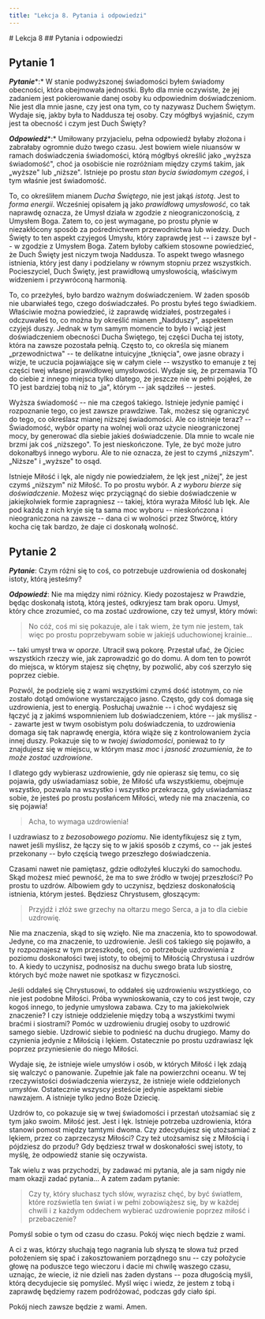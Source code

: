```yaml
---
title: "Lekcja 8. Pytania i odpowiedzi"
---
```


<div markdown="1" class="chHead">
# Lekcja 8
## Pytania i odpowiedzi
</div>

## Pytanie 1

***Pytanie****:* W stanie podwyższonej świadomości byłem świadomy obecności, która obejmowała jednostki. Było dla mnie oczywiste, że jej zadaniem jest pokierowanie danej osoby ku odpowiednim doświadczeniom. Nie jest dla mnie jasne, czy jest ona tym, co ty nazywasz Duchem Świętym. Wydaje się, jakby była to Naddusza tej osoby. Czy mógłbyś wyjaśnić, czym jest ta obecność i czym jest Duch Święty?

***Odpowiedź****:* Umiłowany przyjacielu, pełna odpowiedź byłaby złożona i zabrałaby ogromnie dużo twego czasu. Jest bowiem wiele niuansów w ramach doświadczenia świadomości, którą mógłbyś określić jako „wyższa świadomość", choć ja osobiście nie rozróżniam między czymś takim, jak „wyższe" lub „niższe". Istnieje po prostu *stan bycia świadomym czegoś*, i tym właśnie jest świadomość.

To, co określiłem mianem *Ducha Świętego*, nie jest jakąś *istotą*. Jest to *forma energii*. Wcześniej opisałem ją jako *prawidłową umysłowość*, co tak naprawdę oznacza, że Umysł działa w zgodzie z nieograniczonością, z Umysłem Boga. Zatem to, co jest wymagane, po prostu płynie w niezakłócony sposób za pośrednictwem przewodnictwa lub wiedzy. Duch Święty to ten aspekt czyjegoś Umysłu, który zaprawdę jest -- i zawsze był -- w zgodzie z Umysłem Boga. Zatem byłoby całkiem stosowne powiedzieć, że Duch Święty jest niczym twoja Naddusza. To aspekt twego własnego istnienia, który jest dany i podzielany w równym stopniu przez wszystkich. Pocieszyciel, Duch Święty, jest prawidłową umysłowością, właściwym widzeniem i przywróconą harmonią.

To, co przeżyłeś, było bardzo ważnym doświadczeniem. W żaden sposób nie ubarwiałeś tego, czego doświadczałeś. Po prostu byłeś tego świadkiem. Właściwie można powiedzieć, iż zaprawdę widziałeś, postrzegałeś i odczuwałeś to, co można by określić mianem „Nadduszy", aspektem czyjejś duszy. Jednak w tym samym momencie to było i wciąż jest doświadczeniem obecności Ducha Świętego, tej części Ducha tej istoty, która na zawsze pozostała pełnią. Często to, co określa się mianem „przewodnictwa" -- te delikatne intuicyjne „tknięcia", owe jasne obrazy i wizje, te uczucia pojawiające się w całym ciele -- wszystko to emanuje z tej części twej własnej prawidłowej umysłowości. Wydaje się, że przemawia TO do ciebie z innego miejsca tylko dlatego, że jeszcze nie w pełni pojąłeś, że TO jest bardziej tobą niż to „ja", którym -- jak sądziłeś -- jesteś.

Wyższa świadomość -- nie ma czegoś takiego. Istnieje jedynie pamięć i rozpoznanie tego, co jest zawsze prawdziwe. Tak, możesz się ograniczyć do tego, co określasz mianej niższej świadomości. Ale co istnieje teraz? -- Świadomość, wybór oparty na wolnej woli oraz użycie nieograniczonej mocy, by generować dla siebie jakieś doświadczenie. Dla mnie to wcale nie brzmi jak coś „niższego". To jest nieskończone. Tyle, że być może jutro dokonałbyś innego wyboru. Ale to nie oznacza, że jest to czymś „niższym". „Niższe" i „wyższe" to osąd.

Istnieje Miłość i lęk, ale nigdy nie powiedziałem, że lęk jest „niżej", że jest czymś „niższym" niż Miłość. To po prostu wybór. A *z wyboru bierze się doświadczenie*. Możesz więc przyciągnąć do siebie doświadczenie w jakiejkolwiek formie zapragniesz -- takiej, która wyraża Miłość lub lęk. Ale pod każdą z nich kryje się ta sama moc wyboru -- nieskończona i nieograniczona na zawsze -- dana ci w wolności przez Stwórcę, który kocha cię tak bardzo, że daje ci doskonałą wolność.

## Pytanie 2

***Pytanie***: Czym różni się to coś, co potrzebuje uzdrowienia od doskonałej istoty, którą jesteśmy?

***Odpowiedź***: Nie ma między nimi różnicy. Kiedy pozostajesz w Prawdzie, będąc doskonałą istotą, którą jesteś, odkryjesz tam brak oporu. Umysł, który chce zrozumieć, co ma zostać uzdrowione, czy też umysł, który mówi:

> No cóż, coś mi się pokazuje, ale i tak wiem, że tym nie jestem, tak więc po prostu poprzebywam sobie w jakiejś uduchowionej krainie&hellip;

-- taki  umysł trwa w *oporze*. Utracił swą pokorę. Przestał ufać, że Ojciec wszystkich rzeczy wie, jak zaprowadzić go do domu. A dom ten to powrót do miejsca, w którym stajesz się chętny, by pozwolić, aby coś szerzyło się poprzez ciebie.

Pozwól, że podzielę się z wami wszystkimi czymś dość istotnym, co nie zostało dotąd omówione wystarczająco jasno. Często, gdy coś domaga się uzdrowienia, jest to energią. Posłuchaj uważnie -- i choć wydajesz się łączyć ją z jakimś wspomnieniem lub doświadczeniem, które -- jak myślisz -- zawarte jest w twym osobistym polu doświadczenia, to uzdrowienia domaga się tak naprawdę energia, która wiąże się z kontrolowaniem życia innej duszy. Pokazuje się to w *twojej świadomości*, ponieważ to *ty* znajdujesz się w miejscu, w którym masz *moc* i *jasność zrozumienia*, że *to może zostać uzdrowione*.

I dlatego gdy wybierasz uzdrowienie, gdy nie opierasz się temu, co się pojawia, gdy uświadamiasz sobie, że Miłość ufa wszystkiemu, obejmuje wszystko, pozwala na wszystko i wszystko przekracza, gdy uświadamiasz sobie, że jesteś po prostu posłańcem Miłości, wtedy nie ma znaczenia, co się pojawia!

> Acha, to wymaga uzdrowienia!

I uzdrawiasz to z *bezosobowego poziomu*. Nie identyfikujesz się z tym, nawet jeśli myślisz, że łączy się to w jakiś sposób z czymś, co -- jak jesteś przekonany -- było częścią twego przeszłego doświadczenia.

Czasami nawet nie pamiętasz, gdzie odłożyłeś kluczyki do samochodu. Skąd możesz mieć pewność, że ma to swe źródło w twojej przeszłości? Po prostu to uzdrów. Albowiem gdy to uczynisz, będziesz doskonałością istnienia, którym jesteś. Będziesz Chrystusem, głoszącym:

> Przyjdź i złóż swe grzechy na ołtarzu mego Serca, a ja to dla ciebie uzdrowię.

Nie ma znaczenia, skąd to się wzięło. Nie ma znaczenia, kto to spowodował. Jedyne, co ma znaczenie, to uzdrowienie. Jeśli coś takiego się pojawiło, a ty rozpoznajesz w tym przeszkodę, coś, co potrzebuje uzdrowienia z poziomu doskonałości twej istoty, to obejmij to Miłością Chrystusa i uzdrów to. A kiedy to uczynisz, podnosisz na duchu swego brata lub siostrę, których być może nawet nie spotkasz w fizyczności.

Jeśli oddałeś się Chrystusowi, to oddałeś się uzdrowieniu wszystkiego, co nie jest podobne Miłości. Próba wywnioskowania, czy to coś jest twoje, czy kogoś innego, to jedynie umysłowa zabawa. Czy to ma jakiekolwiek znaczenie? I czy istnieje oddzielenie między tobą a wszystkimi twymi braćmi i siostrami? Pomóc w uzdrowieniu drugiej osoby to uzdrowić samego siebie. Uzdrowić siebie to podnieść na duchu drugiego. Mamy do czynienia jedynie z Miłością i lękiem. Ostatecznie po prostu uzdrawiasz lęk poprzez przyniesienie do niego Miłości.

Wydaje się, że istnieje wiele umysłów i osób, w których Miłość i lęk zdają się walczyć o panowanie. Zupełnie jak fale na powierzchni oceanu. W tej rzeczywistości doświadczenia wierzysz, że istnieje wiele oddzielonych umysłów. Ostatecznie wszyscy jesteście jedynie aspektami siebie nawzajem. A istnieje tylko jedno Boże Dziecię.

Uzdrów to, co pokazuje się w twej świadomości i przestań utożsamiać się z tym jako swoim. Miłość jest. Jest i lęk. Istnieje potrzeba uzdrowienia, która stanowi pomost między tamtymi dwoma. Czy zdecydujesz się utożsamiać z lękiem, przez co zaprzeczysz Miłości? Czy też utożsamisz się z Miłością i pójdziesz do przodu? Gdy będziesz trwał w doskonałości swej istoty, to myślę, że odpowiedź stanie się oczywista.

Tak wielu z was przychodzi, by zadawać mi pytania, ale ja sam nigdy nie mam okazji zadać pytania&hellip; A zatem zadam pytanie:

> Czy ty, który słuchasz tych słów, wyrazisz chęć, by być światłem, które rozświetla ten świat i w pełni zobowiążesz się, by w każdej chwili i z każdym oddechem wybierać uzdrowienie poprzez miłość i przebaczenie?

Pomyśl sobie o tym od czasu do czasu. Pokój więc niech będzie z wami.

A ci z was, którzy słuchają tego nagrania lub słyszą te słowa tuż przed położeniem się spać i zakosztowaniem porządnego snu -- czy położycie głowę na poduszce tego wieczoru i dacie mi chwilę waszego czasu, uznając, że wiecie, iż nie dzieli nas żaden dystans -- poza długością myśli, którą decydujecie się pomyśleć. Myśl więc i wiedz, że jestem z tobą i zaprawdę będziemy razem podróżować, podczas gdy ciało śpi.

Pokój niech zawsze będzie z wami. Amen.

